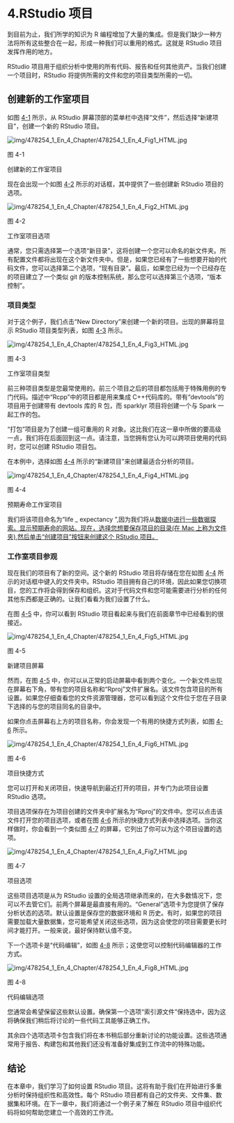 # 4.RStudio 项目

到目前为止，我们所学的知识为 R 编程增加了大量的集成。但是我们缺少一种方法将所有这些整合在一起，形成一种我们可以重用的格式。这就是 RStudio 项目发挥作用的地方。

RStudio 项目用于组织分析中使用的所有代码、报告和任何其他资产。当我们创建一个项目时，RStudio 将提供所需的文件和您的项目类型所需的一切。

## 创建新的工作室项目

如图 [4-1](#Fig1) 所示，从 RStudio 屏幕顶部的菜单栏中选择“文件”，然后选择“新建项目”，创建一个新的 RStudio 项目。

![img/478254_1_En_4_Chapter/478254_1_En_4_Fig1_HTML.jpg](img/478254_1_En_4_Chapter/478254_1_En_4_Fig1_HTML.jpg)

图 4-1

创建新的工作室项目

现在会出现一个如图 [4-2](#Fig2) 所示的对话框，其中提供了一些创建新 RStudio 项目的选项。

![img/478254_1_En_4_Chapter/478254_1_En_4_Fig2_HTML.jpg](img/478254_1_En_4_Chapter/478254_1_En_4_Fig2_HTML.jpg)

图 4-2

工作室项目选项

通常，您只需选择第一个选项“新目录”，这将创建一个您可以命名的新文件夹。所有配置文件都将出现在这个新文件夹中。但是，如果您已经有了一些想要开始的代码文件，您可以选择第二个选项，“现有目录”。最后，如果您已经为一个已经存在的项目建立了一个类似 git 的版本控制系统，那么您可以选择第三个选项，“版本控制”。

### 项目类型

对于这个例子，我们点击“New Directory”来创建一个新的项目。出现的屏幕将显示 RStudio 项目类型列表，如图 [4-3](#Fig3) 所示。

![img/478254_1_En_4_Chapter/478254_1_En_4_Fig3_HTML.jpg](img/478254_1_En_4_Chapter/478254_1_En_4_Fig3_HTML.jpg)

图 4-3

工作室项目类型

前三种项目类型是您最常使用的。前三个项目之后的项目都包括用于特殊用例的专门代码。描述中“Rcpp”中的项目都是用来集成 C++代码库的。带有“devtools”的项目用于创建带有 devtools 库的 R 包，而 sparklyr 项目将创建一个与 Spark 一起工作的包。

“打包”项目是为了创建一组可重用的 R 对象。这比我们在这一章中所做的要高级一点，我们将在后面回到这一点。请注意，当您拥有您认为可以跨项目使用的代码时，您可以创建 RStudio 项目包。

在本例中，选择如图 [4-4](#Fig4) 所示的“新建项目”来创建最适合分析的项目。

![img/478254_1_En_4_Chapter/478254_1_En_4_Fig4_HTML.jpg](img/478254_1_En_4_Chapter/478254_1_En_4_Fig4_HTML.jpg)

图 4-4

预期寿命工作室项目

我们将该项目命名为“life _ expectancy ”,因为我们将从[数据中进行一些数据探索。显示预期寿命的网站。现在，选择您想要保存项目的目录(在 Mac 上称为文件夹),然后单击“创建项目”按钮来创建这个 RStudio 项目。](http://data.gov)

### 工作室项目参观

现在我们的项目有了新的空间。这个新的 RStudio 项目将存储在您在如图 [4-4](#Fig4) 所示的对话框中键入的文件夹中。RStudio 项目拥有自己的环境，因此如果您切换项目，您的工作将会得到保存和组织。这对于代码文件和您可能需要进行分析的任何其他东西都是正确的。让我们看看为我们设置了什么。

在图 [4-5](#Fig5) 中，你可以看到 RStudio 项目看起来与我们在前面章节中已经看到的很接近。

![img/478254_1_En_4_Chapter/478254_1_En_4_Fig5_HTML.jpg](img/478254_1_En_4_Chapter/478254_1_En_4_Fig5_HTML.jpg)

图 4-5

新建项目屏幕

然而，在图 [4-5](#Fig5) 中，你可以从正常的启动屏幕中看到两个变化。一个新文件出现在屏幕右下角，带有您的项目名称和“Rproj”文件扩展名。该文件包含项目的所有设置。如果您仔细查看您的文件资源管理器，您可以看到这个文件位于您在子目录下选择的与您的项目同名的目录中。

如果你点击屏幕右上方的项目名称，你会发现一个有用的快捷方式列表，如图 [4-6](#Fig6) 所示。

![img/478254_1_En_4_Chapter/478254_1_En_4_Fig6_HTML.jpg](img/478254_1_En_4_Chapter/478254_1_En_4_Fig6_HTML.jpg)

图 4-6

项目快捷方式

您可以打开和关闭项目，快速导航到最近打开的项目，并专门为此项目设置 RStudio 选项。

项目选项保存在为项目创建的文件夹中扩展名为“Rproj”的文件中。您可以点击该文件打开您的项目选项，或者在图 [4-6](#Fig6) 所示的快捷方式列表中选择选项。当你这样做时，你会看到一个类似图 [4-7](#Fig7) 的屏幕，它列出了你可以为这个项目设置的选项。

![img/478254_1_En_4_Chapter/478254_1_En_4_Fig7_HTML.jpg](img/478254_1_En_4_Chapter/478254_1_En_4_Fig7_HTML.jpg)

图 4-7

项目选项

这些项目选项是从为 RStudio 设置的全局选项继承而来的，在大多数情况下，您可以不去管它们。前两个屏幕是最直接有用的。“General”选项卡为您提供了保存分析状态的选项。默认设置是保存您的数据环境和 R 历史。有时，如果您的项目需要加载大量数据集，您可能希望关闭这些选项，因为这会使您的项目需要更长时间才能打开。一般来说，最好保持默认值不变。

下一个选项卡是“代码编辑”，如图 [4-8](#Fig8) 所示；这使您可以控制代码编辑器的工作方式。

![img/478254_1_En_4_Chapter/478254_1_En_4_Fig8_HTML.jpg](img/478254_1_En_4_Chapter/478254_1_En_4_Fig8_HTML.jpg)

图 4-8

代码编辑选项

您通常会希望保留这些默认设置。确保第一个选项“索引源文件”保持选中，因为这将确保我们稍后将讨论的一些代码工具能够正确工作。

其余四个选项选项卡包含我们将在本书稍后部分重新讨论的功能设置。这些选项通常用于报告、构建包和其他我们还没有准备好集成到工作流中的特殊功能。

## 结论

在本章中，我们学习了如何设置 RStudio 项目。这将有助于我们在开始进行多重分析时保持组织性和高效性。每个 RStudio 项目都有自己的文件夹、文件集、数据集和环境。在下一章中，我们将通过一个例子来了解在 RStudio 项目中组织代码将如何帮助您建立一个高效的工作流。